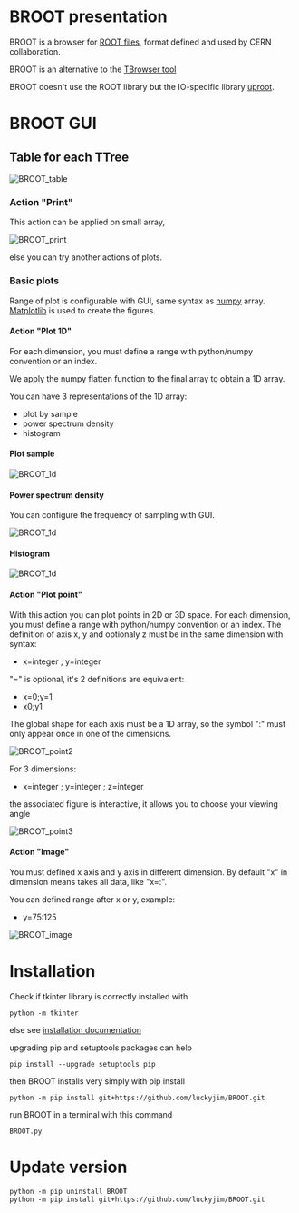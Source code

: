 # BROOT presentation

BROOT is a browser for [ROOT files](https://root.cern/manual/io), format defined and used by CERN collaboration.

BROOT is an alternative to the [TBrowser tool](https://root.cern/manual/root_files/#root-object-browser)

BROOT doesn't use the ROOT library but the IO-specific library [uproot](https://uproot.readthedocs.io/en/latest/).



# BROOT GUI

## Table for each TTree

![BROOT_table](docs/BROOT3.png)

### Action "Print"

This action can be applied on small array, 

![BROOT_print](docs/BROOT_print.png)

else you can try another actions of plots.

### Basic plots

Range of plot is configurable with GUI, same syntax as [numpy](https://numpy.org/doc/stable/user/basics.indexing.html#basic-indexing) array. [Matplotlib](https://matplotlib.org/) is used to create the figures.

#### Action "Plot 1D"

For each dimension, you must define a range with python/numpy convention or an index.

We apply the numpy flatten function to the final array to obtain a 1D array.

You can have 3 representations of the 1D array:
* plot by sample
* power spectrum density
* histogram

#### Plot sample

![BROOT_1d](docs/BROOT_plot_1d.png)

#### Power spectrum density

You can configure the frequency of sampling with GUI.

![BROOT_1d](docs/BROOT_psd.png)

#### Histogram

![BROOT_1d](docs/BROOT_histo.png)

#### Action "Plot point"

With this action you can plot points in 2D or 3D space. For each dimension, you must define a range with python/numpy convention or an index.
The definition of axis x, y and optionaly z must be in the same dimension with syntax:
* x=integer ; y=integer

"=" is optional, it's 2 definitions are equivalent:
* x=0;y=1
* x0;y1

The global shape for each axis must be a 1D array, so the symbol ":" must only appear once in one of the dimensions.

![BROOT_point2](docs/plot_point_2d.png)

For 3 dimensions: 
* x=integer ; y=integer ; z=integer

the associated figure is interactive, it allows you to choose your viewing angle

![BROOT_point3](docs/plot_point_3d.png)

#### Action "Image"

You must defined x axis and y axis in different dimension. By default "x" in dimension means takes all data, like "x=:".

You can defined range after x or y, example:

* y=75:125

![BROOT_image](docs/plot_image.png)

# Installation

Check if tkinter library is correctly installed with

```
python -m tkinter
```

else see [installation documentation](https://tkdocs.com/tutorial/install.html)

upgrading pip and setuptools packages can help

```
pip install --upgrade setuptools pip
```

then BROOT installs very simply with pip install

```
python -m pip install git+https://github.com/luckyjim/BROOT.git 
```

run BROOT in a terminal with this command

```
BROOT.py
```

# Update version

```
python -m pip uninstall BROOT
python -m pip install git+https://github.com/luckyjim/BROOT.git 
 ```

